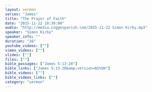 ```yaml
---
layout: sermon
series: "James"
title: "The Prayer of Faith"
date: "2015-11-22 10:30:00"
audio: "http://media.coggesparish.com/2015-11-22 Simon Kirby.mp3"
speaker: "Simon Kirby"
speaker_info: ""
duration: "26"
youtube_videos: [""]
vimeo_videos: [""]
slides: [""]
files: [""]
bible_passages: ["James 5:13-20"]
bible_links: ["James 5:13-20&amp;version=NIVUK"]
bible_videos: [""]
bible_videos_links: [""]
category: "sermon"
---
```

